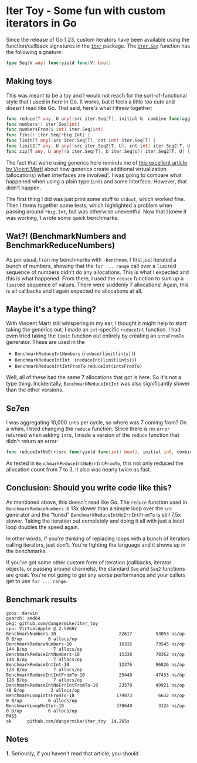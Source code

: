 # Iter Toy - Some fun with custom iterators in Go

Since the release of Go 1.23, custom iterators have been available using the function/callback signatures in the [`iter`](https://pkg.go.dev/iter) package. The [`iter.Seq`](https://pkg.go.dev/iter#Seq) function has the following signature:

```go
type Seq[V any] func(yield func(V) bool)
```

## Making toys

This was meant to be a toy and I would not reach for the sort-of-functional style that I used in here in Go. It works, but it feels a little too cute and doesn't read like Go. That said, here's what I threw together:

```go
func reduce[T any, U any](src iter.Seq[T], initial U, combine func(agg U, val T) (U, error)) (U, error)
func numbers() iter.Seq[int]
func numbersFrom(i int) iter.Seq[int]
func fibs() iter.Seq[*big.Int] {
func limit[T any](src iter.Seq[T], cnt int) iter.Seq[T] {
func limit2[T any, U any](src iter.Seq2[T, U], cnt int) iter.Seq2[T, U] {
func zip[T any, U any](a iter.Seq[T], b iter.Seq[U]) iter.Seq2[T, U] {
```

The fact that we're using generics here reminds me of [this excellent article by Vicent Marti](https://planetscale.com/blog/generics-can-make-your-go-code-slower) about how generics create additional virtualization (allocations) when interfaces are involved[¹](#note1). I was going to compare what happened when using a plain type (`int`) and some interface. However, that didn't happen.

The first thing I did was just print some stuff to `stdout`, which worked fine. Then I threw together some tests, which highlighted a problem when passing around `*big.Int`, but was otherwise uneventful. Now that I knew it was working, I wrote some quick benchmarks.

## Wat?! (BenchmarkNumbers and BenchmarkReduceNumbers)

As per usual, I ran my benchmarks with `-benchmem`. I first just iterated a bunch of numbers, showing that the `for ... range` call over a `limit`ed sequence of numbers didn't do any allocations. This is what I expected and this is what happened. From there, I used the `reduce` function to sum up a `limit`ed sequence of values. There were suddenly 7 allocations! Again, this is all callbacks and I again expected no allocations at all.

## Maybe it's a type thing?

With Vincent Marti still whispering in my ear, I thought it might help to start taking the generics out. I made an `int`-specific `reduceInt` function. I had even tried taking the `limit` function out entirely by creating an `intsFromTo` generator. These are used in the

* `BenchmarkReduceIntNumbers` (`reduce(limit(ints))`)
* `BenchmarkReduceIntInt` ` (reduceInt(limit(ints))`)
* `BenchmarkReduceIntIntFromTo` `reduceInt(intsFromTo)`

Well, all of these had the same 7 allocations that got is here. So it's not a type thing. Incidentally, `BenchmarkReduceIntInt` was also significantly slower than the other versions.

## Se7en

I was aggregating 10,000 `int`s per cycle, so where was 7 coming from? On a whim, I tried changing the `reduce` function. Since there is no `error` returned when adding `int`s, I made a version of the `reduce` function that didn't return an error:

```go
func reduceIntNoErr(src func(yield func(int) bool), initial int, combine func(agg int, val int) int) int
```

As tested in `BenchmarkReduceIntNoErrIntFromTo`, this not only reduced the allocation count from 7 to 3, it also was nearly twice as fast.

## Conclusion: Should you write code like this?

As mentioned above, this doesn't read like Go. The `reduce` function used in  `BenchmarkReduceNumbers` is 13x slower than a simple loop over the `int` generator and the "tuned" `BenchmarkReduceIntNoErrIntFromTo` is still 7.5x slower. Taking the iteration out completely and doing it all with just a local loop doubles the speed again.

In other words, if you're thinking of replacing loops with a bunch of iterators calling iterators, just don't. You're fighting the language and it shows up in the benchmarks.

If you've got some other custom form of iteration (callbacks, iterator objects, or passing around channels), the standard `Seq` and `Seq2` functions are great. You're not going to get any worse performance and your callers get to use `for ... range`.

## Benchmark results

```plaintext
goos: darwin
goarch: amd64
pkg: github.com/dangermike/iter_toy
cpu: VirtualApple @ 2.50GHz
BenchmarkNumbers-10                    	   22617	     53053 ns/op	       0 B/op	       0 allocs/op
BenchmarkReduceNumbers-10              	   16316	     73545 ns/op	     144 B/op	       7 allocs/op
BenchmarkReduceIntNumbers-10           	   15338	     78362 ns/op	     144 B/op	       7 allocs/op
BenchmarkReduceIntInt-10               	   12376	     96826 ns/op	     128 B/op	       7 allocs/op
BenchmarkReduceIntIntFromTo-10         	   25448	     47433 ns/op	     128 B/op	       7 allocs/op
BenchmarkReduceIntNoErrIntFromTo-10    	   23570	     49921 ns/op	      48 B/op	       3 allocs/op
BenchmarkLoopIntsFromTo-10             	  179073	      6632 ns/op	       0 B/op	       0 allocs/op
BenchmarkLoopNoIter-10                 	  378640	      3124 ns/op	       0 B/op	       0 allocs/op
PASS
ok  	github.com/dangermike/iter_toy	14.265s
```

## Notes

<a id="note1">**1.**</a> Seriously, if you haven't read that article, you should.
